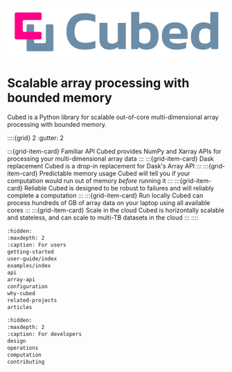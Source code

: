 ![Cubed](_static/cubed-logo.svg)

# Scalable array processing with bounded memory

Cubed is a Python library for scalable out-of-core multi-dimensional array processing with bounded memory.

::::{grid} 2
:gutter: 2

:::{grid-item-card}  Familiar API
Cubed provides NumPy and Xarray APIs for processing your multi-dimensional array data
:::
:::{grid-item-card}  Dask replacement
Cubed is a drop-in replacement for Dask's Array API
:::
:::{grid-item-card}  Predictable memory usage
Cubed will tell you if your computation would run out of memory *before* running it
:::
:::{grid-item-card}  Reliable
Cubed is designed to be robust to failures and will reliably complete a computation
:::
:::{grid-item-card}  Run locally
Cubed can process hundreds of GB of array data on your laptop using all available cores
:::
:::{grid-item-card}  Scale in the cloud
Cubed is horizontally scalable and stateless, and can scale to multi-TB datasets in the cloud
:::
::::

```{toctree}
:hidden:
:maxdepth: 2
:caption: For users
getting-started
user-guide/index
examples/index
api
array-api
configuration
why-cubed
related-projects
articles
```

```{toctree}
:hidden:
:maxdepth: 2
:caption: For developers
design
operations
computation
contributing
```
